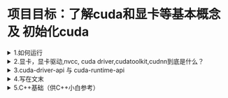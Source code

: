 # 项目目标：了解cuda和显卡等基本概念 及 初始化cuda
<details> <!--如何运行 -->
    <summary> 1.如何运行 </summary>

- `make run`

</details> <!--如何运行 -->

<details> <!-- 显卡，显卡驱动 -->
    <summary> 2.显卡，显卡驱动,nvcc, cuda driver,cudatoolkit,cudnn到底是什么？ </summary>

- 关于显卡驱动与cuda驱动的版本匹配
  - [Table 1. CUDA 11.6 Update 1 Component Versions](https://docs.nvidia.com/cuda/cuda-toolkit-release-notes/index.html)
  - 结论：尽量将显卡驱动升级到新的，因为显卡驱动向下兼容cuda驱动
- <details> <!-- 简单了解概念 -->
    <summary> 简单了解显卡相关概念 </summary>
    
  - 显卡：GPU
  - 显卡驱动：驱动软件，类比声卡驱动，摄像头驱动
  - GPU架构：gpu架构指的是硬件的设计方式，例如是否有L1 or L2缓存
  - CUDA: 其中一种理解是它是一种编程语言（像c++,python等，只不过它是专门用来操控GPU的）
  - cudnn: 这个其实就是一个专门为深度学习计算设计的软件库，里面提供了很多专门的计算函数
  - CUDAToolkit：这是我们真正需要首先安装的工具包，所谓的装cuda首先指的是它
  - 它里面包含了许多库，例如：cudart, cublas等
  - 其他涉及到的知识有nvcc与nvidia-smi, 多个 cuda 版本之间进行切换, cuda的安装等
  - 详细请参考: https://zhuanlan.zhihu.com/p/91334380
</details> <!-- 简单了解概念 -->

</details> <!-- 显卡，显卡驱动 -->


<details> <!--cuda-driver-api 与 cuda-runtime-api -->
    <summary> 3.cuda-driver-api 与 cuda-runtime-api </summary>

- CUDA Driver与CUDA Runtime相比更偏底层，就意味着Driver API有着更灵活的控制，也伴随着更复杂的编程
- 因此CUDA driver需要做显式的初始化`cuInit(0)`，否则其他API都会返回`CUDA_ERROR_NOT_INITIALIZED`
- 经过初始化后驱动和显卡的信息可以轻松获取：
    - 驱动版本管理 https://docs.nvidia.com/cuda/archive/11.2.0/cuda-driver-api/group__CUDA__VERSION.html#group__CUDA__VERSION
    - 设备信息管理 https://docs.nvidia.com/cuda/archive/11.2.0/cuda-driver-api/group__CUDA__DEVICE.html

</details> <!--cuda-driver-api 与 cuda-runtime-api -->

<details> <!--写在文末 -->
    <summary> 4.写在文末 </summary>

- CUDA的在线文档地址
  1. https://developer.nvidia.com/cuda-toolkit-archive
  2. https://docs.nvidia.com/cuda/archive/11.2.0/

- 报错
  - 提示nvcc错误。对于gcc版本大于等于8的不支持，需要修改Makefile中的g++为g++7或者更低  

</details> <!--写在文末 -->


<details> <!-- 5. (面向小白)C++基础 -->
<summary> 5.C++基础（供C++小白参考） </summary>
<details> <!-- 5.1 编译基础知识 -->
<summary> 5.1 编译基础知识 </summary>

- "c++脚本程序写完之后,并不能直接运行,需要进行编译,转成.o文件,再链接才能运行"
<details> <!-- 5.1.1 单文件或少文件编译 -->
<summary> 5.1.1 单文件或少文件编译 </summary>

- 源文件[.c/cpp] -> Object文件[.o]
```makefile
g++ -c [.c/cpp][.c/cpp]... -o [.o][.o]... -I[.h/hpp]
g++是编译命令 -c,-o,-I是选项 -c接源脚本文件 -o接目标文件 -I接头文件
(-c c++ /-o object/ -I include)
```
</details> <!-- 5.1.1 单文件或少文件编译 -->


<details> <!-- 5.1.2 多文件编译 -->
<summary> 5.1.2 多文件编译（使用Makefile 和 CMake） </summary>

- cmake比Makefile高级,但是两者的功能都是快速地进行批量的编译(因为当你有很多的c++源文件的时候,一个一个地去用g++去编译是很麻烦的）

- makefile详情参考以下两份资料
  - （1）https://zhuanlan.zhihu.com/p/396448133
  - （2）makefile-tutorial.md

